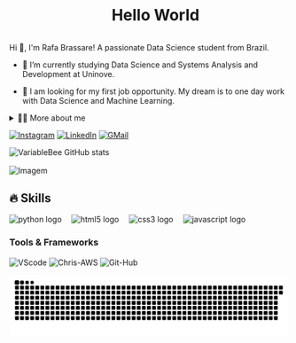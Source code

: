 <!--título-->
<div id="user-content-toc">
  <ul align="center">
    <summary><h1 style="display: inline-block">Hello World</h1></summary>
</div>

<!-- Presentation -->
<p>
  Hi 👋, I'm Rafa Brassare! A passionate Data Science student from Brazil.

  - 🌱 I’m currently studying Data Science and Systems Analysis and Development at Uninove.

  - 🔭 I am looking for my first job opportunity. My dream is to one day work with Data Science and Machine Learning.
</p>

<!-- Dropdown -->
<details>
  <summary>👨‍💻 More about me</summary>

  - 💬 I'm 27 years old, currently living in Brazil. I'm an English language enthusiast. I'm learning Python, SQL, Data Analysis, Data Visualization at EBAC, I'm just starting, but loving it.

  - ⚡ I like reading good books, as well as watching movies, series and playing games! I believe that our personal interests contribute to a more refined perception of things and problem-solving, and also define who we really are. \o/
</details>

<!-- Links -->
[![Instagram](https://img.shields.io/badge/Instagram-E4405F?style=for-the-badge&logo=instagram&logoColor=white)](https://www.instagram.com/rafaelbrassare/)
[![LinkedIn](https://img.shields.io/badge/LinkedIn-0077B5?style=for-the-badge&logo=linkedin&logoColor=white)](https://www.linkedin.com/in/rafaelbrassare/)
[![GMail](https://img.shields.io/badge/Gmail-D14836?style=for-the-badge&logo=gmail&logoColor=white)](Mailto:rafaelbrassare.g@gmail.com)

<!-- GithubStats -->
![VariableBee GitHub stats](https://github-readme-stats.vercel.app/api?username=Brassare1&show_icons=true&theme=gotham)

<!-- GIF -->
<p align="left">
  <img align="center" src="https://github.com/VariableBee/VariableBee/assets/77739311/4e9f41af-6b57-49a7-b15a-74322e96b4d7" alt="Imagem">
</p>

## 🔥 Skills
<!-- Skills: Programming Languages -->
  <div style="flex-basis: 48%;">
   <div align="left">
  <img src="https://cdn.jsdelivr.net/gh/devicons/devicon/icons/python/python-original.svg" height="30" alt="python logo"  />
  <img width="10" />
  <img src="https://cdn.jsdelivr.net/gh/devicons/devicon/icons/html5/html5-original.svg" height="30" alt="html5 logo"  />
  <img width="10" />
  <img src="https://cdn.jsdelivr.net/gh/devicons/devicon/icons/css3/css3-original.svg" height="30" alt="css3 logo"  />
  <img width="10" />
  <img src="https://cdn.jsdelivr.net/gh/devicons/devicon/icons/javascript/javascript-original.svg" height="30" alt="javascript logo"  />
  <img width="10" />
</div>

###
  </div>
  
  <!-- Skills: Tools & Frameworks -->
  <div style="flex-basis: 48%;">
    <h3>Tools & Frameworks</h3>
    <img align="center" alt="VScode" height="30" width="40" src="https://cdn.jsdelivr.net/gh/devicons/devicon/icons/vscode/vscode-original.svg">
    <img align="center" alt="Chris-AWS" height="30" width="40" src="https://cdn.jsdelivr.net/gh/devicons/devicon/icons/git/git-original.svg">
     <img align="center" alt="Git-Hub" height="30" width="40" src="https://cdn.jsdelivr.net/gh/devicons/devicon/icons/github/github-original.svg">
  </div>
  


![Snake animation](https://github.com/Brassare1/Brassare1/blob/output/github-contribution-grid-snake.svg)
